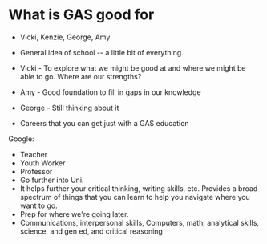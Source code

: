 # What is GAS good for
* Vicki, Kenzie, George, Amy

* General idea of school -- a little bit of everything. 
* Vicki - To explore what we might be good at and where we might be able to go. Where are our strengths?
* Amy - Good foundation to fill in gaps in our knowledge
* George - Still thinking about it

* Careers that you can get just with a GAS education

Google:
- Teacher
- Youth Worker
- Professor
- Go further into Uni. 
- It helps further your critical thinking, writing skills, etc. Provides a broad spectrum of things that you can learn to help you navigate where you want to go.
- Prep for where we're going later. 
- Communications, interpersonal skills, Computers, math, analytical skills, science, and gen ed, and critical reasoning


